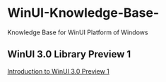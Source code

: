 # WinUI-Knowledge-Base-
Knowledge Base for WinUI Platform of Windows

## WinUI 3.0 Library Preview 1

[Introduction to WinUI 3.0 Preview 1](https://docs.microsoft.com/en-us/windows/apps/winui/#windows-ui-30-library-preview-1)


